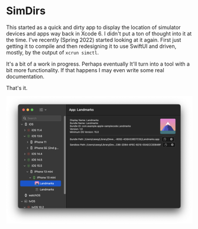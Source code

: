 SimDirs
=======

This started as a quick and dirty app to display the location of simulator devices and apps way back in Xcode 6. I didn't put a ton of thought into it at the time. I've recently (Spring 2022) started looking at it again. First just getting it to compile and then redesigning it to use SwiftUI and driven, mostly, by the output of `xcrun simctl`.

It's a bit of a work in progress. Perhaps eventually It'll turn into a tool with a bit more functionality. If that happens I may even write some real documentation.

That's it.

![Screenshot](https://raw.githubusercontent.com/somegeekintn/SimDirs/main/screenshot.png)
